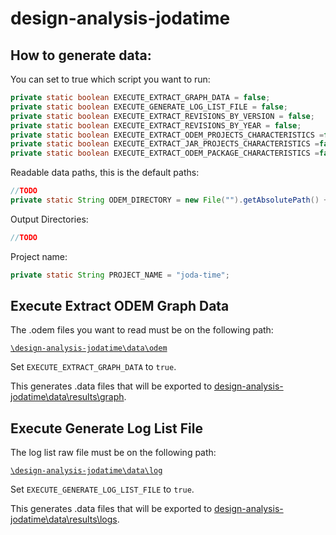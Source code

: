 # design-analysis-jodatime


## How to generate data:

You can set to true which script you want to run:

```java
private static boolean EXECUTE_EXTRACT_GRAPH_DATA = false;
private static boolean EXECUTE_GENERATE_LOG_LIST_FILE = false;
private static boolean EXECUTE_EXTRACT_REVISIONS_BY_VERSION = false;
private static boolean EXECUTE_EXTRACT_REVISIONS_BY_YEAR = false;
private static boolean EXECUTE_EXTRACT_ODEM_PROJECTS_CHARACTERISTICS =false;
private static boolean EXECUTE_EXTRACT_JAR_PROJECTS_CHARACTERISTICS =false;
private static boolean EXECUTE_EXTRACT_ODEM_PACKAGE_CHARACTERISTICS =false;

```

Readable data paths, this is the default paths:
```java
//TODO
private static String ODEM_DIRECTORY = new File("").getAbsolutePath() + "\\data\\odem";
```

Output Directories:
```java
//TODO

```

Project name:
```java
private static String PROJECT_NAME = "joda-time";
```

## Execute Extract ODEM Graph Data

The .odem files you want to read must be on the following path:

[`\design-analysis-jodatime\data\odem`](data/odem)

Set `EXECUTE_EXTRACT_GRAPH_DATA` to `true`.

This generates .data files that will be exported to [design-analysis-jodatime\data\results\graph](data/results/graph/GRAPHDIRECTORY.md).


## Execute Generate Log List File

The log list raw file must be on the following path:

[`\design-analysis-jodatime\data\log`](data/log)

Set `EXECUTE_GENERATE_LOG_LIST_FILE` to `true`.

This generates .data files that will be exported to [design-analysis-jodatime\data\results\logs](data/results/logs/LOGDIRECTORY.md).
